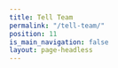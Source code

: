 ```yaml
---
title: Tell Team
permalink: "/tell-team/"
position: 11
is_main_navigation: false
layout: page-headless
---
```


